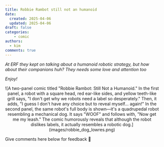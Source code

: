 ```yaml
---
title: Robbie Rambot still not an humanoid
date:
  created: 2025-04-06
  updated: 2025-04-06
draft: false
categories: 
    - comic
authors:
  - kim
comments: true
---
```


<script data-goatcounter="https://knmcguire.goatcounter.com/count"
async src="//gc.zgo.at/count.js"></script>




*At ERF they kept on talking about a humanoid robotic strategy, but how about their companions huh? They needs some love and attention too* 

*Enjoy!*


<!-- more -->

<center>![A two-panel comic titled "Robbie Rambot: Still Not a Humanoid." In the first panel, a robot with a square head, red ear-like sides, and yellow teeth-like grill says, "I don't get why we robots need a label so desperately." Then, it adds, "I guess I don't have any choice but to reveal myself… again!" In the second panel, the same robot's full body is shown—it's a quadrupedal robot resembling a mechanical dog. It says "WOOF" and follows with, "Now get me my leash." The comic humorously reveals that although the robot dislikes labels, it actually resembles a robotic dog.](images/robbie_dog_lowres.png)</center>

Give comments here below for feedback :robot:
